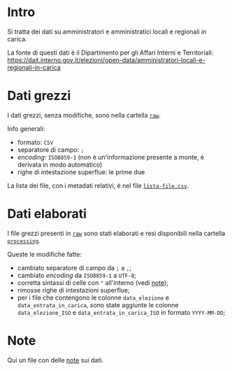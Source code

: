# Intro

Si tratta dei dati su amministratori e amministratici locali e regionali in carica.

La fonte di questi dati è il Dipartimento per gli Affari Interni e Territoriali:<br>
<https://dait.interno.gov.it/elezioni/open-data/amministratori-locali-e-regionali-in-carica>

# Dati grezzi

I dati grezzi, senza modifiche, sono nella cartella [`raw`](rawdata).

Info generali:

- formato: `CSV`
- separatore di campo: `;`
- *encoding*: `ISO8859-1` (non è un'informazione presente a monte, è derivata in modo automatico)
- righe di intestazione superflue: le prime due

La lista dei file, con i metadati relativi, è nel file [`lista-file.csv`](risorse/lista-file.csv).

# Dati elaborati

I file grezzi presenti in [`raw`](rawdata) sono stati elaborati e resi disponibili nella cartella [`processing`](processing).

Queste le modifiche fatte:

- cambiato separatore di campo da `;` a `,`;
- cambiato *encoding* da `ISO8859-1` a `UTF-8`;
- corretta sintassi di celle con `"` all'interno (vedi [note](note.md#i-file-csv-non-hanno-una-sintassi-corretta));
- rimosse righe di intestazioni superflue;
- per i file che contengono le colonne `data_elezione` e `data_entrata_in_carica`, sono state aggiunte le colonne `data_elezione_ISO` e `data_entrata_in_carica_ISO` in formato `YYYY-MM-DD`;

# Note

Qui un file con delle [note](note.md) sui dati.
